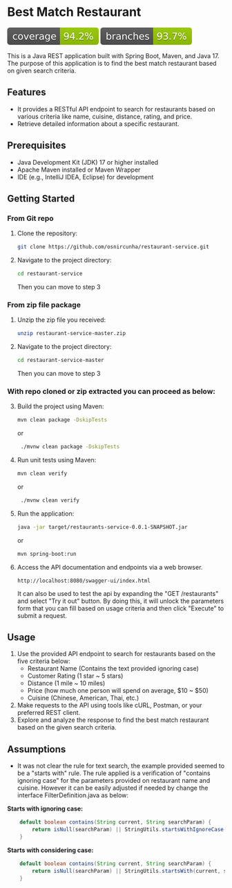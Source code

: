 # Best Match Restaurant
![Coverage](.github/badges/jacoco.svg) ![Branches](.github/badges/branches.svg)

This is a Java REST application built with Spring Boot, Maven, and Java 17. The purpose of this application is to find
the best match restaurant based on given search criteria.

## Features

- It provides a RESTful API endpoint to search for restaurants based on various criteria like name, cuisine, distance,
  rating, and price.
- Retrieve detailed information about a specific restaurant.

## Prerequisites

- Java Development Kit (JDK) 17 or higher installed
- Apache Maven installed or Maven Wrapper
- IDE (e.g., IntelliJ IDEA, Eclipse) for development

## Getting Started

### From Git repo

1. Clone the repository:

    ```bash
    git clone https://github.com/osnircunha/restaurant-service.git
    ```
2. Navigate to the project directory:

    ```bash
    cd restaurant-service
    ```
   Then you can move to step 3

### From zip file package

1. Unzip the zip file you received:
   ```bash
   unzip restaurant-service-master.zip
   ```
2. Navigate to the project directory:

    ```bash
    cd restaurant-service-master
    ```
   Then you can move to step 3

### With repo cloned or zip extracted you can proceed as below:

3. Build the project using Maven:

    ```bash
    mvn clean package -DskipTests
    ```
   or
   ```bash
    ./mvnw clean package -DskipTests
    ```

4. Run unit tests using Maven:

    ```bash
    mvn clean verify
    ```
   or
   ```bash
    ./mvnw clean verify
    ```


5. Run the application:

    ```bash
    java -jar target/restaurants-service-0.0.1-SNAPSHOT.jar
    ```
   or
    ```bash
    mvn spring-boot:run
    ```

6. Access the API documentation and endpoints via a web browser.

   ```http
   http://localhost:8080/swagger-ui/index.html
   ```
   It can also be used to test the api by expanding the "GET /restaurants" and select "Try it out" button.
   By doing this, it will unlock the parameters form that you can fill based on usage criteria and then click "Execute"
   to submit a request.

## Usage

1. Use the provided API endpoint to search for restaurants based on the five criteria below:
    * Restaurant Name (Contains the text provided ignoring case)
    * Customer Rating (1 star ~ 5 stars)
    * Distance (1 mile ~ 10 miles)
    * Price (how much one person will spend on average, $10 ~ $50)
    * Cuisine (Chinese, American, Thai, etc.)
2. Make requests to the API using tools like cURL, Postman, or your preferred REST client.
3. Explore and analyze the response to find the best match restaurant based on the given search criteria.

## Assumptions
* It was not clear the rule for text search, the example provided seemed to be a "starts with" rule. 
The rule applied is a verification of "contains ignoring case" for the parameters provided on restaurant name and cuisine. However it can be easily adjusted if needed by change the interface FilterDefinition.java as below:

**Starts with ignoring case:**
```java
    default boolean contains(String current, String searchParam) {
        return isNull(searchParam) || StringUtils.startsWithIgnoreCase(current, searchParam);
    }
```
**Starts with considering case:**
```java
    default boolean contains(String current, String searchParam) {
        return isNull(searchParam) || StringUtils.startsWith(current, searchParam);
    }
```